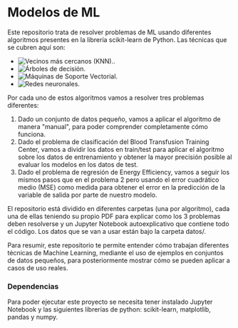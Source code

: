 # Modelos de ML
Este repositorio trata de resolver problemas de ML usando diferentes algoritmos presentes en la librería scikit-learn de Python. Las técnicas que se cubren aquí son:

* ![Vecinos más cercanos (KNN).](KNN).
* ![Árboles de decisión](Árboles_de_decisión).
* ![Máquinas de Soporte Vectorial](SVM).
* ![Redes neuronales](Redes_Neuronales).

Por cada uno de estos algoritmos vamos a resolver tres problemas diferentes:

1. Dado un conjunto de datos pequeño, vamos a aplicar el algoritmo de manera "manual", para poder comprender completamente cómo funciona.
2. Dado el problema de clasificación del Blood Transfusion Training Center, vamos a dividir los datos en train/test para aplicar el algoritmo sobre los datos de entrenamiento y obtener la mayor precisión posible al evaluar los modelos en los datos de test.
3. Dado el problema de regresión de Energy Efficiency, vamos a seguir los mismos pasos que en el problema 2 pero usando el error cuadrático medio (MSE) como medida para obtener el error en la predicción de la variable de salida por parte de nuestro modelo.

El repositorio está dividido en diferentes carpetas (una por algoritmo), cada una de ellas teniendo su propio PDF para explicar como los 3 problemas deben resolverse y un Jupyter Notebook autoexplicativo que contiene todo el código. Los datos que se van a usar están bajo la carpeta datos/.

Para resumir, este repositorio te permite entender cómo trabajan diferentes técnicas de Machine Learning, mediante el uso de ejemplos en conjuntos de datos pequeños, para posteriormente mostrar cómo se pueden aplicar a casos de uso reales. 

### Dependencias
Para poder ejecutar este proyecto se necesita tener instalado Jupyter Notebook y las siguientes librerías de python: scikit-learn, matplotlib, pandas y numpy.
